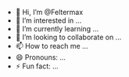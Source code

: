 - 👋 Hi, I’m @Feltermax
- 👀 I’m interested in ...
- 🌱 I’m currently learning ...
- 💞️ I’m looking to collaborate on ...
- 📫 How to reach me ...
- 😄 Pronouns: ...
- ⚡ Fun fact: ...

<!---
Feltermax/Feltermax is a ✨ special ✨ repository because its `README.md` (this file) appears on your GitHub profile.
You can click the Preview link to take a look at your changes.
--->
